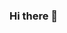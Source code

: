 ### Hi there 👋

<!--
**Sreenijreddy/Sreenijreddy** is a ✨ _special_ ✨ repository because its `README.md` (this file) appears on your GitHub profile.

Here are some ideas to get you started:

- 🔭 I’m currently working on Computers
- 🌱 I’m currently learning Coding
- 👯 I’m looking to collaborate on MNC's
- 🤔 I’m looking for help with my coding skills
- 💬 Ask me about my Talents
- 📫 How to reach me: skonda@gitam.in
